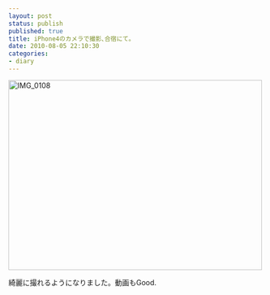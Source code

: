 ```yaml
---
layout: post
status: publish
published: true
title: iPhone4のカメラで撮影､合宿にて｡
date: 2010-08-05 22:10:30
categories:
- diary
---
```

<a title="aaaIMG_0108" href="http://www.flickr.com/photos/jun_/4860839299/"><img src="http://farm5.static.flickr.com/4095/4860839299_2d3c9ea456.jpg" alt="IMG_0108" width="500" height="374" /></a>

綺麗に撮れるようになりました。動画もGood.
